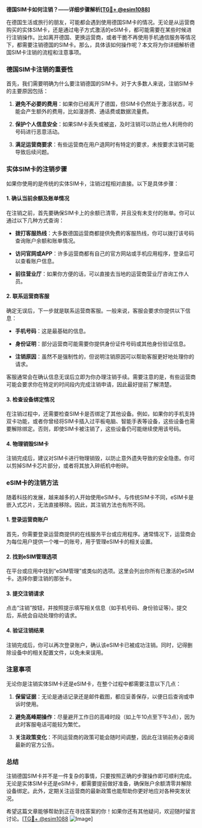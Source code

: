 **德国SIM卡如何注销？——详细步骤解析[[TG💪+ @esim1088](https://t.me/s/esim1088)]**

在德国生活或旅行的朋友，可能都会遇到使用德国SIM卡的情况。无论是从运营商购买的实体SIM卡，还是通过电子方式激活的eSIM卡，都可能需要在某些时候进行注销操作。比如离开德国、更换运营商，或者干脆不再使用手机通信服务等情况下，都需要注销德国的SIM卡。那么，具体该如何操作呢？本文将为你详细解析德国SIM卡注销的流程和注意事项。

### 德国SIM卡注销的重要性

首先，我们需要明确为什么要注销德国的SIM卡。对于大多数人来说，注销SIM卡的主要原因包括：

1. **避免不必要的费用**：如果你已经离开了德国，但SIM卡仍然处于激活状态，可能会产生额外的费用，比如漫游费、通话费或数据流量费。
   
2. **保护个人信息安全**：如果SIM卡丢失或被盗，及时注销可以防止他人利用你的号码进行恶意活动。

3. **满足运营商要求**：有些运营商在用户退网时有特定的要求，未按要求注销可能导致后续问题。

### 实体SIM卡的注销步骤

如果你使用的是传统的实体SIM卡，注销过程相对直接。以下是具体步骤：

#### 1. 确认当前余额及账单情况

在注销之前，首先要确保SIM卡上的余额已清零，并且没有未支付的账单。你可以通过以下几种方式查询：

- **拨打客服热线**：大多数德国运营商都提供免费的客服热线，你可以拨打该号码查询账户余额和账单情况。
  
- **访问官网或APP**：许多运营商都有自己的官方网站或手机应用程序，登录后可以查看账户信息。

- **前往营业厅**：如果你方便的话，可以直接去当地的运营商营业厅咨询工作人员。

#### 2. 联系运营商客服

确定无误后，下一步就是联系运营商客服。一般来说，客服会要求你提供以下信息：

- **手机号码**：这是最基础的信息。
  
- **身份证明**：部分运营商可能需要你提供身份证件号码或其他身份验证信息。

- **注销原因**：虽然不是强制性的，但说明注销原因可以帮助客服更好地处理你的请求。

客服通常会在确认信息无误后立即为你办理注销手续。需要注意的是，有些运营商可能会要求你在特定的时间段内完成注销申请，因此最好提前了解清楚。

#### 3. 检查设备绑定情况

在注销过程中，还需要检查SIM卡是否绑定了其他设备。例如，如果你的手机支持双卡功能，或者你曾经将SIM卡插入过平板电脑、智能手表等设备，这些设备也需要解除绑定。否则，即使SIM卡被注销了，这些设备仍可能继续使用该号码。

#### 4. 物理销毁SIM卡

注销完成后，建议对SIM卡进行物理销毁，以防止意外遗失导致的安全隐患。你可以剪掉SIM卡芯片部分，或者将其放入碎纸机中粉碎。

### eSIM卡的注销方法

随着科技的发展，越来越多的人开始使用eSIM卡。与传统SIM卡不同，eSIM卡是嵌入式芯片，无法直接移除。因此，其注销方法也有所不同。

#### 1. 登录运营商账户

首先，你需要登录运营商提供的在线服务平台或应用程序。通常情况下，运营商会为每位用户提供一个唯一的账号，用于管理eSIM卡的相关设置。

#### 2. 找到eSIM管理选项

在平台或应用中找到“eSIM管理”或类似的选项。这里会列出你所有已激活的eSIM卡。选择你要注销的那张卡。

#### 3. 提交注销请求

点击“注销”按钮，并按照提示填写相关信息（如手机号码、身份验证等）。提交后，系统会自动处理你的请求。

#### 4. 验证注销结果

注销完成后，你可以再次登录账户，确认该eSIM卡已被成功注销。同时，记得删除设备中的相关配置文件，以免未来误用。

### 注意事项

无论你是注销实体SIM卡还是eSIM卡，在整个过程中都需要注意以下几点：

1. **保留证据**：无论是通话记录还是邮件截图，都应妥善保存，以便日后查询或申诉时使用。

2. **避免高峰期操作**：尽量避开工作日的高峰时段（如上午10点至下午3点），因为此时客服电话可能较为繁忙。

3. **关注政策变化**：不同运营商的政策可能会随时间调整，因此在注销前务必查阅最新的官方公告。

### 总结

注销德国SIM卡并不是一件复杂的事情，只要按照正确的步骤操作即可顺利完成。无论是实体SIM卡还是eSIM卡，都需要提前做好准备，确保账户余额清零并解除设备绑定。此外，定期关注运营商的最新政策也能帮助你更好地应对各种突发状况。

希望这篇文章能够帮助到正在寻找答案的你！如果你还有其他疑问，欢迎随时留言讨论。[[TG💪+ @esim1088](https://t.me/s/esim1088) ![Image](https://i.postimg.cc/4NQfJmqS/Snipaste-2025-05-13-00-14-12.png)]